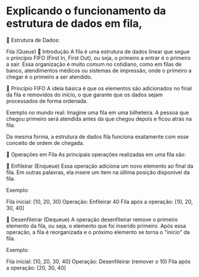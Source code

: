 # Explicando o funcionamento da estrutura de dados em fila,

📌 Estrutura de Dados: 

Fila (Queue)
🔹 Introdução
A fila é uma estrutura de dados linear que segue o princípio FIFO (First In, First Out), ou seja, o primeiro a entrar é o primeiro a sair. Essa organização é muito comum no cotidiano, como em filas de banco, atendimentos médicos ou sistemas de impressão, onde o primeiro a chegar é o primeiro a ser atendido.

🔸 Princípio FIFO
A ideia básica é que os elementos são adicionados no final da fila e removidos do início, o que garante que os dados sejam processados de forma ordenada.

Exemplo no mundo real: Imagine uma fila em uma bilheteira. A pessoa que chegou primeiro será atendida antes da que chegou depois e ficou atrás na fila.

Da mesma forma, a estrutura de dados fila funciona exatamente com esse conceito de ordem de chegada.

🧠 Operações em Fila
As principais operações realizadas em uma fila são:

🔹 Enfileirar (Enqueue)
Essa operação adiciona um novo elemento ao final da fila. Em outras palavras, ela insere um item na última posição disponível da fila.

Exemplo:

Fila inicial: [10, 20, 30]
Operação: Enfileirar 40
Fila após a operação: [10, 20, 30, 40]

🔹 Desenfileirar (Dequeue)
A operação desenfileirar remove o primeiro elemento da fila, ou seja, o elemento que foi inserido primeiro. Após essa operação, a fila é reorganizada e o próximo elemento se torna o "início" da fila.

Exemplo:

Fila inicial: [10, 20, 30, 40]
Operação: Desenfileirar (remover o 10)
Fila após a operação: [20, 30, 40]
